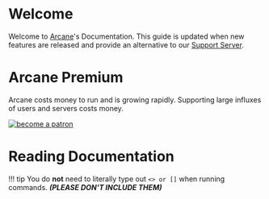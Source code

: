 # Welcome

Welcome to [Arcane](https://arcanebot.xyz)'s Documentation. This guide is updated when new features are released and provide an alternative to our [Support Server](https://discord.gg/467YPjF).

# Arcane Premium

Arcane costs money to run and is growing rapidly. Supporting large influxes of users and servers costs money.

[![become a patron](https://c5.patreon.com/external/logo/become_a_patron_button.png)](https://www.patreon.com/bePatron?u=25702885)

# Reading Documentation

!!! tip 
    You do **not** need to literally type out `<> or []` when running commands. _**(PLEASE DON'T INCLUDE THEM)**_